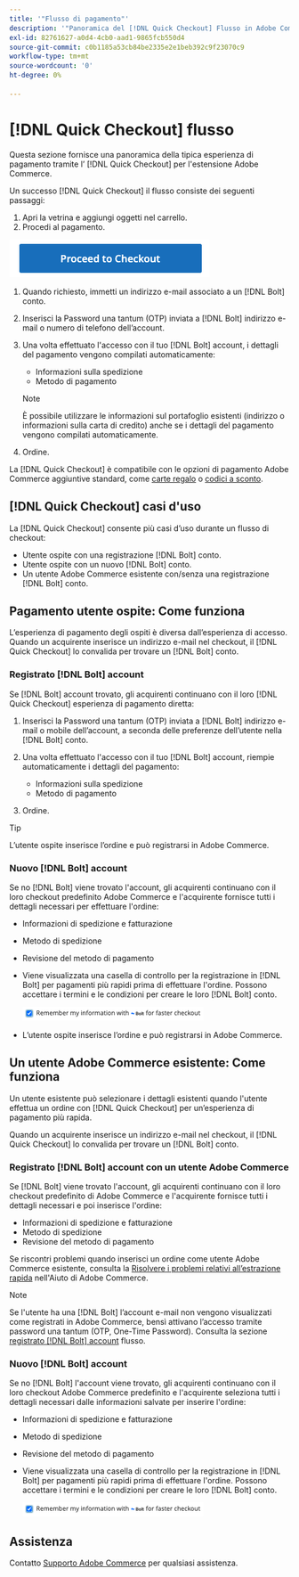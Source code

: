 ```yaml
---
title: '"Flusso di pagamento"'
description: '"Panoramica del [!DNL Quick Checkout] Flusso in Adobe Commerce."'
exl-id: 82761627-a0d4-4cb0-aad1-9865fcb550d4
source-git-commit: c0b1185a53cb84be2335e2e1beb392c9f23070c9
workflow-type: tm+mt
source-wordcount: '0'
ht-degree: 0%

---
```


# [!DNL Quick Checkout] flusso

Questa sezione fornisce una panoramica della tipica esperienza di pagamento tramite l’ [!DNL Quick Checkout] per l&#39;estensione Adobe Commerce.

Un successo [!DNL Quick Checkout] il flusso consiste dei seguenti passaggi:

1. Apri la vetrina e aggiungi oggetti nel carrello.
1. Procedi al pagamento.

![Pagamento](assets/proceed-checkout.png)

1. Quando richiesto, immetti un indirizzo e-mail associato a un [!DNL Bolt] conto.
1. Inserisci la Password una tantum (OTP) inviata a [!DNL Bolt] indirizzo e-mail o numero di telefono dell’account.
1. Una volta effettuato l&#39;accesso con il tuo [!DNL Bolt] account, i dettagli del pagamento vengono compilati automaticamente:

   - Informazioni sulla spedizione
   - Metodo di pagamento

   >[!NOTE]
   >
   > È possibile utilizzare le informazioni sul portafoglio esistenti (indirizzo o informazioni sulla carta di credito) anche se i dettagli del pagamento vengono compilati automaticamente.

1. Ordine.

La [!DNL Quick Checkout] è compatibile con le opzioni di pagamento Adobe Commerce aggiuntive standard, come [carte regalo](https://docs.magento.com/user-guide/catalog/product-gift-card.html) o [codici a sconto](https://docs.magento.com/user-guide/marketing/price-rules-cart-coupon.html).

## [!DNL Quick Checkout] casi d&#39;uso

La [!DNL Quick Checkout] consente più casi d’uso durante un flusso di checkout:

- Utente ospite con una registrazione [!DNL Bolt] conto.
- Utente ospite con un nuovo [!DNL Bolt] conto.
- Un utente Adobe Commerce esistente con/senza una registrazione [!DNL Bolt] conto.

## Pagamento utente ospite: Come funziona

L’esperienza di pagamento degli ospiti è diversa dall’esperienza di accesso. Quando un acquirente inserisce un indirizzo e-mail nel checkout, il [!DNL Quick Checkout] lo convalida per trovare un [!DNL Bolt] conto.

### Registrato [!DNL Bolt] account

Se [!DNL Bolt] account trovato, gli acquirenti continuano con il loro [!DNL Quick Checkout] esperienza di pagamento diretta:

1. Inserisci la Password una tantum (OTP) inviata a [!DNL Bolt] indirizzo e-mail o mobile dell’account, a seconda delle preferenze dell’utente nella [!DNL Bolt] conto.
1. Una volta effettuato l&#39;accesso con il tuo [!DNL Bolt] account, riempie automaticamente i dettagli del pagamento:

   - Informazioni sulla spedizione
   - Metodo di pagamento

1. Ordine.

>[!TIP]
>
> L’utente ospite inserisce l’ordine e può registrarsi in Adobe Commerce.

### Nuovo [!DNL Bolt] account

Se no [!DNL Bolt] viene trovato l&#39;account, gli acquirenti continuano con il loro checkout predefinito Adobe Commerce e l&#39;acquirente fornisce tutti i dettagli necessari per effettuare l&#39;ordine:

- Informazioni di spedizione e fatturazione
- Metodo di spedizione
- Revisione del metodo di pagamento
- Viene visualizzata una casella di controllo per la registrazione in [!DNL Bolt] per pagamenti più rapidi prima di effettuare l&#39;ordine. Possono accettare i termini e le condizioni per creare le loro [!DNL Bolt] conto.

   ![Ricorda [!DNL Bolt]](assets/checked-bolt.png)

- L’utente ospite inserisce l’ordine e può registrarsi in Adobe Commerce.

## Un utente Adobe Commerce esistente: Come funziona

Un utente esistente può selezionare i dettagli esistenti quando l&#39;utente effettua un ordine con [!DNL Quick Checkout] per un’esperienza di pagamento più rapida.

Quando un acquirente inserisce un indirizzo e-mail nel checkout, il [!DNL Quick Checkout] lo convalida per trovare un [!DNL Bolt] conto.

### Registrato [!DNL Bolt] account con un utente Adobe Commerce

Se [!DNL Bolt] viene trovato l&#39;account, gli acquirenti continuano con il loro checkout predefinito di Adobe Commerce e l&#39;acquirente fornisce tutti i dettagli necessari e poi inserisce l&#39;ordine:

- Informazioni di spedizione e fatturazione
- Metodo di spedizione
- Revisione del metodo di pagamento

Se riscontri problemi quando inserisci un ordine come utente Adobe Commerce esistente, consulta la [Risolvere i problemi relativi all’estrazione rapida](https://support.magento.com/hc/en-us/articles/6909450342541) nell&#39;Aiuto di Adobe Commerce.

>[!NOTE]
>
> Se l&#39;utente ha una [!DNL Bolt] l’account e-mail non vengono visualizzati come registrati in Adobe Commerce, bensì attivano l’accesso tramite password una tantum (OTP, One-Time Password). Consulta la sezione [registrato [!DNL Bolt] account](#registered-bolt-account) flusso.

### Nuovo [!DNL Bolt] account

Se no [!DNL Bolt] l&#39;account viene trovato, gli acquirenti continuano con il loro checkout Adobe Commerce predefinito e l&#39;acquirente seleziona tutti i dettagli necessari dalle informazioni salvate per inserire l&#39;ordine:

- Informazioni di spedizione e fatturazione
- Metodo di spedizione
- Revisione del metodo di pagamento
- Viene visualizzata una casella di controllo per la registrazione in [!DNL Bolt] per pagamenti più rapidi prima di effettuare l&#39;ordine. Possono accettare i termini e le condizioni per creare le loro [!DNL Bolt] conto.

   ![Ricorda [!DNL Bolt]](assets/checked-bolt.png)

## Assistenza

Contatto [Supporto Adobe Commerce](mailto:quick-checkout-support@adobe.com) per qualsiasi assistenza.
